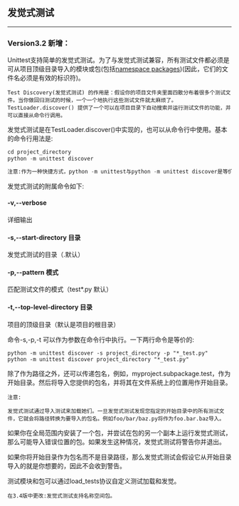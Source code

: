 ## 发觉式测试
***

### Version3.2 新增：

Unittest支持简单的发觉式测试。为了与发觉式测试兼容，所有测试文件都必须是可从项目顶级目录导入的模块或包(包括[namespace packages](https://docs.python.org/3/glossary.html#term-namespace-package))(因此，它们的文件名必须是有效的标识符)。

```
Test Discovery(发觉式测试) 的作用是：假设你的项目文件夹里面四散分布着很多个测试文件。当你做回归测试的时候，一个一个地执行这些测试文件就太麻烦了。TestLoader.discover() 提供了一个可以在项目目录下自动搜索并运行测试文件的功能，并可以直接从命令行调用。
```

发觉式测试是在TestLoader.discover()中实现的，也可以从命令行中使用。基本的命令行用法是:

```python
cd project_directory
python -m unittest discover
```

```python
注意:作为一种快捷方式，python -m unittest与python -m unittest discover是等价的。如果要通过参数使用发觉式测试，必须显式地使用discover子命令。
```

发觉式测试的附属命令如下:

#### -v,--verbose  
  
  详细输出
  
#### -s,--start-directory 目录
  
  发觉式测试的目录（.默认）

#### -p,--pattern 模式
  
  匹配测试文件的模式（test*.py 默认）

#### -t,--top-level-directory 目录
  
  项目的顶级目录（默认是项目的根目录）
  
命令-s,-p,-t 可以作为参数在命令行中执行。一下两行命令是等价的:

```
python -m unittest discover -s project_directory -p "*_test.py"
python -m unittest discover project_directory "*_test.py"
```

除了作为路径之外，还可以传递包名，例如，myproject.subpackage.test，作为开始目录。然后将导入您提供的包名，并将其在文件系统上的位置用作开始目录。

```
注意:  

发觉式测试通过导入测试来加载她们。一旦发觉式测试发现您指定的开始目录中的所有测试文件，它就会将路径转换为要导入的包名。例如foo/bar/baz.py将作为foo.bar.baz导入。
```

如果你在全局范围内安装了一个包，并尝试在包的另一个副本上运行发觉式测试，那么可能导入错误位置的包。如果发生这种情况，发觉式测试将警告你并退出。

如果你将开始目录作为包名而不是目录路径，那么发觉式测试会假设它从开始目录导入的就是你想要的，因此不会收到警告。

测试模块和包可以通过load_tests协议自定义测试加载和发觉。
```
在3.4版中更改:发觉式测试支持名称空间包。
```
